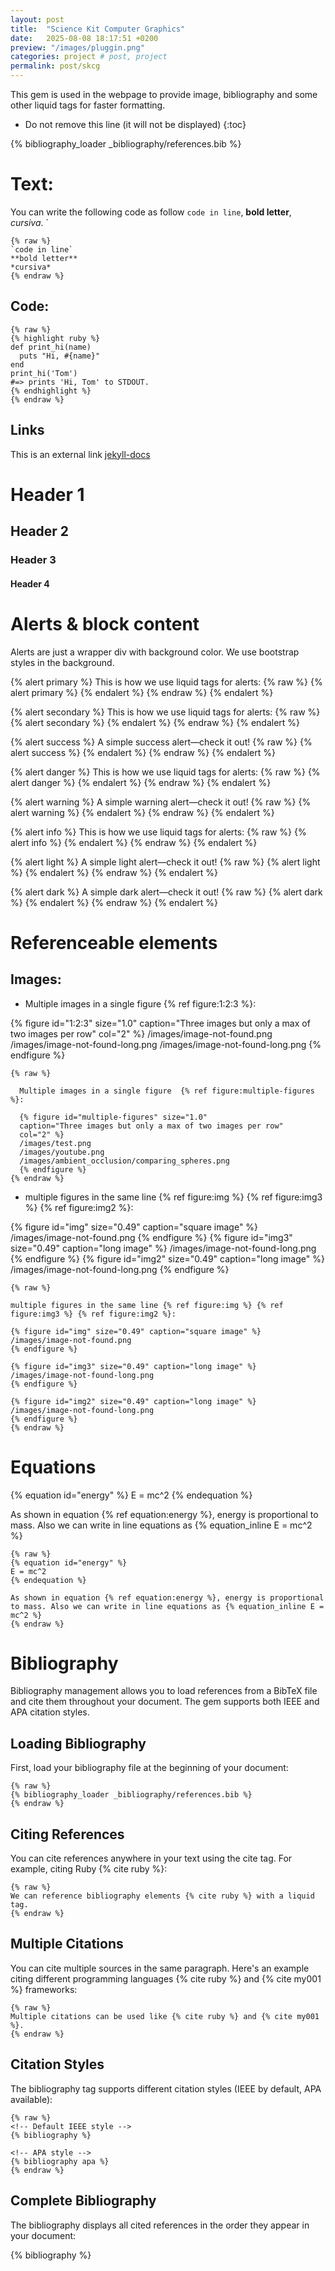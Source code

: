 ```yaml
---
layout: post
title:  "Science Kit Computer Graphics"
date:   2025-08-08 18:17:51 +0200
preview: "/images/pluggin.png"
categories: project # post, project
permalink: post/skcg
---
```


This gem is used in the webpage to provide image, bibliography and some other liquid tags for faster formatting.
<!-- end-abstract -->


<!-- index -->
* Do not remove this line (it will not be displayed)
{:toc}

<!-- Load all references -->
{% bibliography_loader _bibliography/references.bib %}

# Text:
You can write the following code as follow  `code in line`, **bold letter**, *cursiva*. ´

```liquid
{% raw %}
`code in line`  
**bold letter**  
*cursiva*
{% endraw %}
```

## Code:

```liquid
{% raw %}
{% highlight ruby %}
def print_hi(name)
  puts "Hi, #{name}"
end
print_hi('Tom')
#=> prints 'Hi, Tom' to STDOUT.
{% endhighlight %}
{% endraw %}
```



## Links
This is an external link [jekyll-docs](https://jekyllrb.com/docs/home)  

# Header 1
## Header 2
### Header 3
#### Header 4

# Alerts & block content
Alerts are just a wrapper div with background color. We use bootstrap styles in the background.

{% alert primary %}
This is how we use liquid tags for alerts:
{% raw %}
  {% alert primary %} {% endalert %}
{% endraw %}
{% endalert %}

{% alert secondary %}
This is how we use liquid tags for alerts:
{% raw %}
  {% alert secondary %} {% endalert %}
{% endraw %}
{% endalert %}

{% alert success %}
A simple success alert—check it out!
{% raw %}
  {% alert success %} {% endalert %}
{% endraw %}
{% endalert %}

{% alert danger %}
This is how we use liquid tags for alerts:
{% raw %}
  {% alert danger %} {% endalert %}
{% endraw %}
{% endalert %}

{% alert warning %}
A simple warning alert—check it out!
{% raw %}
  {% alert warning %} {% endalert %}
{% endraw %}
{% endalert %}

{% alert info %}
This is how we use liquid tags for alerts:
{% raw %}
  {% alert info %} {% endalert %}
{% endraw %}
{% endalert %}

{% alert light %}
A simple light alert—check it out!
{% raw %}
  {% alert light %} {% endalert %}
{% endraw %}
{% endalert %}

{% alert dark %}
A simple dark alert—check it out!
{% raw %}
  {% alert dark %} {% endalert %}
{% endraw %}
{% endalert %}



# Referenceable elements
## Images:

- Multiple images in a single figure  {% ref figure:1:2:3 %}:

{% figure id="1:2:3" size="1.0" 
  caption="Three images but only a max of two images per row"
  col="2" %}
  /images/image-not-found.png
  /images/image-not-found-long.png
  /images/image-not-found-long.png
{% endfigure %}

```liquid
{% raw %}

  Multiple images in a single figure  {% ref figure:multiple-figures %}:

  {% figure id="multiple-figures" size="1.0" 
  caption="Three images but only a max of two images per row"
  col="2" %}
  /images/test.png
  /images/youtube.png
  /images/ambient_occlusion/comparing_spheres.png
  {% endfigure %}
{% endraw %}
```

- multiple figures in the same line {% ref figure:img %} {% ref figure:img3 %} {% ref figure:img2 %}: 

{% figure id="img" size="0.49" caption="square image" %}
/images/image-not-found.png
{% endfigure %}
{% figure id="img3" size="0.49" caption="long image" %}
/images/image-not-found-long.png
{% endfigure %}
{% figure id="img2" size="0.49" caption="long image" %}
/images/image-not-found-long.png
{% endfigure %}

```liquid
{% raw %}

multiple figures in the same line {% ref figure:img %} {% ref figure:img3 %} {% ref figure:img2 %}: 

{% figure id="img" size="0.49" caption="square image" %}
/images/image-not-found.png
{% endfigure %}

{% figure id="img3" size="0.49" caption="long image" %}
/images/image-not-found-long.png
{% endfigure %}

{% figure id="img2" size="0.49" caption="long image" %}
/images/image-not-found-long.png
{% endfigure %}
{% endraw %}
```

# Equations
{% equation id="energy" %}
E = mc^2
{% endequation %}

As shown in equation {% ref equation:energy %}, energy is proportional to mass. Also we can write in line equations as  {% equation_inline E = mc^2 %}

```liquid
{% raw %}
{% equation id="energy" %}
E = mc^2
{% endequation %}

As shown in equation {% ref equation:energy %}, energy is proportional to mass. Also we can write in line equations as {% equation_inline E = mc^2 %}
{% endraw %}
```

# Bibliography
Bibliography management allows you to load references from a BibTeX file and cite them throughout your document. The gem supports both IEEE and APA citation styles.

## Loading Bibliography
First, load your bibliography file at the beginning of your document:

```liquid
{% raw %}
{% bibliography_loader _bibliography/references.bib %}
{% endraw %}
```

## Citing References
You can cite references anywhere in your text using the cite tag. For example, citing Ruby {% cite ruby %}:

```liquid
{% raw %}
We can reference bibliography elements {% cite ruby %} with a liquid tag.
{% endraw %}
```

## Multiple Citations
You can cite multiple sources in the same paragraph. Here's an example citing different programming languages {% cite ruby %} and {% cite my001 %} frameworks:

```liquid
{% raw %}
Multiple citations can be used like {% cite ruby %} and {% cite my001 %}.
{% endraw %}
```

## Citation Styles
The bibliography tag supports different citation styles (IEEE by default, APA available):

```liquid
{% raw %}
<!-- Default IEEE style -->
{% bibliography %}

<!-- APA style -->
{% bibliography apa %}
{% endraw %}
```

## Complete Bibliography
The bibliography displays all cited references in the order they appear in your document:

{% bibliography %}